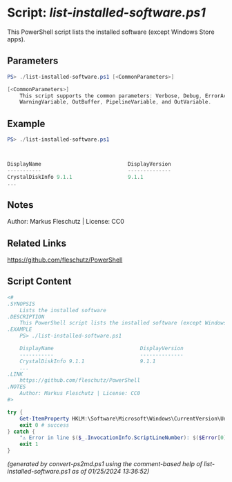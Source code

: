 Script: *list-installed-software.ps1*
========================

This PowerShell script lists the installed software (except Windows Store apps).

Parameters
----------
```powershell
PS> ./list-installed-software.ps1 [<CommonParameters>]

[<CommonParameters>]
    This script supports the common parameters: Verbose, Debug, ErrorAction, ErrorVariable, WarningAction, 
    WarningVariable, OutBuffer, PipelineVariable, and OutVariable.
```

Example
-------
```powershell
PS> ./list-installed-software.ps1



DisplayName                            DisplayVersion                  InstallDate
-----------                            --------------                  -----------
CrystalDiskInfo 9.1.1                  9.1.1                           20230718
...

```

Notes
-----
Author: Markus Fleschutz | License: CC0

Related Links
-------------
https://github.com/fleschutz/PowerShell

Script Content
--------------
```powershell
<#
.SYNOPSIS
	Lists the installed software
.DESCRIPTION
	This PowerShell script lists the installed software (except Windows Store apps).
.EXAMPLE
	PS> ./list-installed-software.ps1

	DisplayName                            DisplayVersion                  InstallDate
	-----------                            --------------                  -----------
	CrystalDiskInfo 9.1.1                  9.1.1                           20230718
	...
.LINK
	https://github.com/fleschutz/PowerShell
.NOTES
	Author: Markus Fleschutz | License: CC0
#>

try {
	Get-ItemProperty HKLM:\Software\Microsoft\Windows\CurrentVersion\Uninstall\*, HKLM:\Software\Wow6432Node\Microsoft\Windows\CurrentVersion\Uninstall\*, HKCU:\Software\Microsoft\Windows\CurrentVersion\Uninstall\* | select-object DisplayName,DisplayVersion,InstallDate | Format-Table -autoSize
	exit 0 # success
} catch {
	"⚠️ Error in line $($_.InvocationInfo.ScriptLineNumber): $($Error[0])"
	exit 1
}
```

*(generated by convert-ps2md.ps1 using the comment-based help of list-installed-software.ps1 as of 01/25/2024 13:36:52)*
